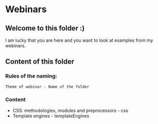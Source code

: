 # Webinars

## Welcome to this folder :)  

I am lucky that you are here and you want to look at examples from my webinars.

## Content of this folder
### Rules of the naming:
    Theme of webinar - Name of the folder
### Content
* СSS: methodologies, modules and preprocessors - css
* Template engines - templateEngines